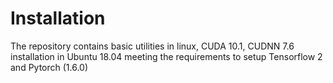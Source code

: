 # Installation
The repository contains basic utilities in linux, CUDA 10.1, CUDNN 7.6 installation in Ubuntu 18.04 meeting the requirements to setup Tensorflow 2 and Pytorch (1.6.0)

